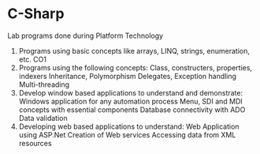 # C-Sharp
Lab programs done during Platform Technology
1. Programs using basic concepts like arrays, LINQ, strings, enumeration, etc. CO1
2. Programs using the following concepts: 
 Class, constructers, properties, indexers
 Inheritance, Polymorphism
 Delegates, Exception handling
 Multi-threading 
3. Develop window based applications to understand and demonstrate: 
 Windows application for any automation process
 Menu, SDI and MDI concepts with essential components
 Database connectivity with ADO
 Data validation 
4. Developing web based applications to understand:
 Web Application using ASP.Net
 Creation of Web services 
 Accessing data from XML resources
